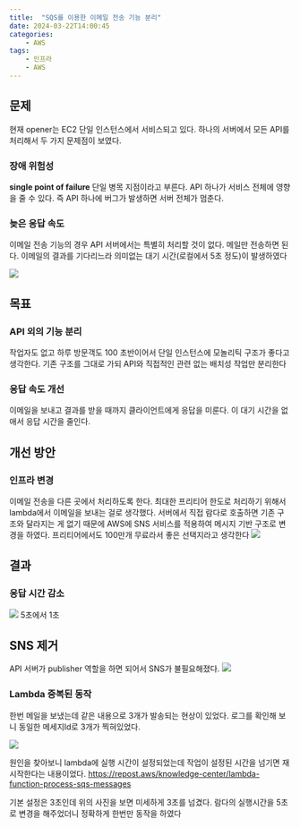 ```yaml
---
title:  "SQS를 이용한 이메일 전송 기능 분리"
date: 2024-03-22T14:00:45
categories: 
    - AWS
tags:
    - 인프라
    - AWS
---
```


## 문제
현재 opener는 EC2 단일 인스턴스에서 서비스되고 있다. 하나의 서버에서 모든 API를 처리해서 두 가지 문제점이 보였다.
### 장애 위험성
**single point of failure** 단일 병목 지점이라고 부른다. API 하나가 서비스 전체에 영향을 줄 수 있다. 즉 API 하나에 버그가 발생하면 서버 전체가 멈춘다.
### 늦은 응답 속도
이메일 전송 기능의 경우 API 서버에서는 특별히 처리할 것이 없다. 메일만 전송하면 된다. 이메일의 결과를 기다리느라 의미없는 대기 시간(로컬에서 5초 정도)이 발생하였다

![](https://i.imgur.com/TfbQQkW.gif)

## 목표
### API 외의 기능 분리
작업자도 없고 하루 방문객도 100 초반이어서 단일 인스턴스에 모놀리틱 구조가 좋다고 생각한다. 기존 구조를 그대로 가되 API와 직접적인 관련 없는 배치성 작업만 분리한다
### 응답 속도 개선
이메일을 보내고 결과를 받을 때까지 클라이언트에게 응답을 미룬다. 이 대기 시간을 없애서 응답 시간을 줄인다.

## 개선 방안
### 인프라 변경
이메일 전송을 다른 곳에서 처리하도록 한다. 최대한 프리티어 한도로 처리하기 위해서 lambda에서 이메일을 보내는 걸로 생각했다. 서버에서 직접 람다로 호출하면 기존 구조와 달라지는 게 없기 때문에 AWS에 SNS 서비스를 적용하여 메시지 기반 구조로 변경을 하였다. 프리티어에서도 100만개 무료라서 좋은 선택지라고 생각한다
![](https://i.imgur.com/QTGI7Wc.png)
## 결과
### 응답 시간 감소
![](https://i.imgur.com/AwTY9mb.gif)
5초에서 1초
## SNS 제거
API 서버가 publisher 역할을 하면 되어서 SNS가 불필요해졌다. 
![](https://i.imgur.com/QGJWKaj.png)

### Lambda 중복된 동작
한번 메일을 보냈는데 같은 내용으로 3개가 발송되는 현상이 있었다. 로그를 확인해 보니 동일한 메세지Id로 3개가 찍혀있었다.

![](https://i.imgur.com/eORp9yl.png)

원인을 찾아보니 lambda에 실행 시간이 설정되었는데 작업이 설정된 시간을 넘기면 재시작한다는 내용이었다. 
https://repost.aws/knowledge-center/lambda-function-process-sqs-messages

기본 설정은 3초인데 위의 사진을 보면 미세하게 3초를 넘겼다. 람다의 실행시간을 5초로 변경을 해주었더니 정확하게 한번만 동작을 하였다
